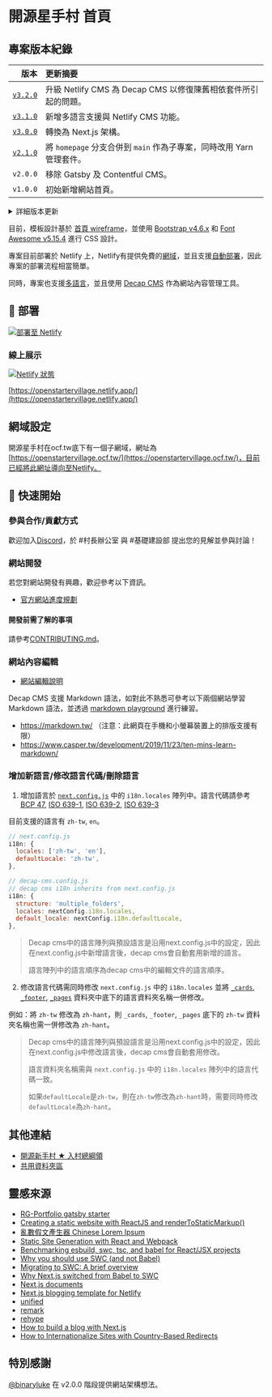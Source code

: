 # 開源星手村 首頁

## 專案版本紀錄

|                                       版本 | 更新摘要                                                             |
| -----------------------------------------: | :------------------------------------------------------------------- |
| [`v3.2.0`](./releases/tag/homepage-v3.2.0) | 升級 Netlify CMS 為 Decap CMS 以修復陳舊相依套件所引起的問題。       |
| [`v3.1.0`](./releases/tag/homepage-v3.1.0) | 新增多語言支援與 Netlify CMS 功能。                                  |
| [`v3.0.0`](./releases/tag/homepage-v3.0.0) | 轉換為 Next.js 架構。                                                |
| [`v2.1.0`](./releases/tag/homepage-v2.1.0) | 將 `homepage` 分支合併到 `main` 作為子專案，同時改用 Yarn 管理套件。 |
|                                   `v2.0.0` | 移除 Gatsby 及 Contentful CMS。                                      |
|                                   `v1.0.0` | 初始新增網站首頁。                                                   |

<details>
<summary>
詳細版本更新
</summary>

- `v3.2.0` 升級 Netlify CMS 為 Decap CMS，修復陳舊相依套件所引起的問題。
- `v3.1.0` 新增多語言支援與 Netlify CMS 功能。
- `v3.0.0` 隨著專案擴展，計劃支援多語言，考慮引入 CMS 以降低團隊維護成本，因此轉換至 Next.js 結構。
- `v2.1.0` 將 `homepage` 分支合併至 `main`，視為子專案，同時改用 Yarn 管理套件，以維持桌遊網頁版專案一致性，並刪除 `homepage` 分支。
- `v2.0.0` 移除 Gatsby，改為純粹的 React JS 靜態網站生成，降低專案入門門檻，同時移除 Contentful CMS 部分，減少團隊金錢支出。
- `v1.0.0` 以 [RG-Portfolio Gatsby starter](https://github.com/Rohitguptab/rg-portfolio.git) 為基礎新增網站首頁。

</details>

目前，模板設計基於 [首頁 wireframe](https://drive.google.com/file/d/1mHfiHLZPNvAGKtlY788Ojkmap9SXupH-/view?usp=sharing)，並使用 [Bootstrap v4.6.x](https://getbootstrap.com/docs/4.6/getting-started/introduction/) 和 [Font Awesome v5.15.4](https://fontawesome.com/v5/docs) 進行 CSS 設計。

專案目前部署於 Netlify 上，Netlify有提供免費的[網域](https://openstartervillage.netlify.app/)，並且支援[自動部署](https://docs.netlify.com/site-deploys/overview/)，因此專案的部署流程相當簡單。

同時，專案也支援[多語言](https://nextjs.org/docs/advanced-features/i18n-routing)，並且使用 [Decap CMS](https://decapcms.org/) 作為網站內容管理工具。

## 💫 部署

[![部署至 Netlify](https://www.netlify.com/img/deploy/button.svg)](https://app.netlify.com/start/deploy?repository=https://github.com/ocftw/open-star-ter-village/tree/homepage)

### 線上展示

[![Netlify 狀態](https://api.netlify.com/api/v1/badges/2440ec97-301c-4a60-ae46-558cd2cb00b9/deploy-status)](https://app.netlify.com/sites/openstartervillage/deploys)

[https://openstartervillage.netlify.app/](https://openstartervillage.netlify.app/)

## 網域設定

開源星手村在ocf.tw底下有一個子網域，網址為[https://openstartervillage.ocf.tw/](https://openstartervillage.ocf.tw/)，目前已經將此網址導向至Netlify。

## 🚀 快速開始

### 參與合作/貢獻方式

歡迎加入[Discord](https://discord.gg/JnTHGnxwYS)，於 #村長辦公室 與 #基礎建設部 提出您的見解並參與討論！

### 網站開發

若您對網站開發有興趣，歡迎參考以下資訊。

- [官方網站進度規劃](https://github.com/ocftw/open-star-ter-village/wiki/Homepage-Roadmap)

#### 開發前需了解的事項

請參考[CONTRIBUTING.md](./CONTRIBUTING.md)。

### 網站內容編輯

- [網站編輯說明](https://github.com/ocftw/open-star-ter-village/wiki/%E7%B6%B2%E7%AB%99%E7%B7%A8%E8%BC%AF%E8%AA%AA%E6%98%8E-%E2%80%90-How-to-Edit-Homepage)

Decap CMS 支援 Markdown 語法，如對此不熟悉可參考以下兩個網站學習 Markdown 語法，並透過 [markdown playground](https://hackmd.io/2OBWFw_FSiazt4JxoINNlQ?both) 進行練習。

- <https://markdown.tw/> （注意：此網頁在手機和小螢幕裝置上的排版支援有限）
- <https://www.casper.tw/development/2019/11/23/ten-mins-learn-markdown/>

### 增加新語言/修改語言代碼/刪除語言

1. 增加語言於 [`next.config.js`](./next.config.js) 中的 `i18n.locales` 陣列中。語言代碼請參考 [BCP 47](https://www.w3.org/International/questions/qa-choosing-language-tags#question), [ISO 639-1](https://en.wikipedia.org/wiki/List_of_ISO_639-1_codes), [ISO 639-2](https://en.wikipedia.org/wiki/List_of_ISO_639-2_codes), [ISO 639-3](https://en.wikipedia.org/wiki/List_of_ISO_639-3_codes)

目前支援的語言有 `zh-tw`, `en`。

```js
// next.config.js
i18n: {
  locales: ['zh-tw', 'en'],
  defaultLocale: 'zh-tw',
},

// decap-cms.config.js
// decap cms i18n inherits from next.config.js
i18n: {
  structure: 'multiple_folders',
  locales: nextConfig.i18n.locales,
  default_locale: nextConfig.i18n.defaultLocale,
},
```

> Decap cms中的語言陣列與預設語言是沿用next.config.js中的設定，因此在next.config.js中新增語言後，decap cms會自動套用新增的語言。
>
> 語言陣列中的語言順序為decap cms中的編輯文件的語言順序。

2. 修改語言代碼需同時修改 `next.config.js` 中的 `i18n.locales` 並將 [`_cards`](./_cards/), [`_footer`](./_footer/), [`_pages`](./_pages/) 資料夾中底下的語言資料夾名稱一併修改。

例如：將 `zh-tw` 修改為 `zh-hant`，則 `_cards`, `_footer`, `_pages` 底下的 `zh-tw` 資料夾名稱也需一併修改為 `zh-hant`。

> Decap cms中的語言陣列與預設語言是沿用next.config.js中的設定，因此在next.config.js中修改語言後，decap cms會自動套用修改。
>
> 語言資料夾名稱需與 `next.config.js` 中的 `i18n.locales` 陣列中的語言代碼一致。
>
> 如果`defaultLocale`是`zh-tw`，則在`zh-tw`修改為`zh-hant`時，需要同時修改`defaultLocale`為`zh-hant`。

## 其他連結

- [開源新手村 ★ 入村總綱領](https://hackmd.io/1B3eCm8sSbqDTdcMI7o85g)
- [共用資料夾區](https://drive.google.com/drive/folders/1d2rlxRLQ_iUVhq9-ZO7BGCjTl1ES2zf6)

## 靈感來源

- [RG-Portfolio gatsby starter](https://github.com/Rohitguptab/rg-portfolio.git)
- [Creating a static website with ReactJS and renderToStaticMarkup()](https://www.codemzy.com/blog/static-website-react-rendertostaticmarkup)
- [亂數假文產生器 Chinese Lorem Ipsum](http://www.richyli.com/tool/loremipsum/)
- [Static Site Generation with React and Webpack](https://sking7.github.io/articles/945674580.html)
- [Benchmarking esbuild, swc, tsc, and babel for React/JSX projects](https://datastation.multiprocess.io/blog/2021-11-13-benchmarking-esbuild-swc-typescript-babel.html)
- [Why you should use SWC (and not Babel)](https://blog.logrocket.com/why-you-should-use-swc/)
- [Migrating to SWC: A brief overview](https://blog.logrocket.com/migrating-swc-webpack-babel-overview/)
- [Why Next.js switched from Babel to SWC](https://nextjs.org/blog/next-11-1#adopting-rust-based-swc)
- [Next.js documents](https://nextjs.org/docs/getting-started)
- [Next.js blogging template for Netlify](https://github.com/wutali/nextjs-netlify-blog-template)
- [unified](https://github.com/unifiedjs/unified)
- [remark](https://github.com/remarkjs/remark)
- [rehype](https://github.com/rehypejs/rehype)
- [How to build a blog with Next.js](https://dev.to/sagar/building-a-blog-with-next-js-253)
- [How to Internationalize Sites with Country-Based Redirects](https://www.netlify.com/blog/2021/11/05/how-to-internationalize-sites-with-country-based-redirects/)

## 特別感謝

[@binaryluke](https://github.com/binaryluke) 在 v2.0.0 階段提供網站架構想法。
